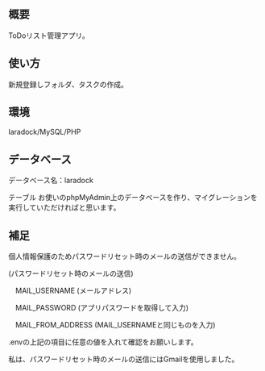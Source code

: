 ## 概要
ToDoリスト管理アプリ。

## 使い方
新規登録しフォルダ、タスクの作成。

## 環境
laradock/MySQL/PHP

## データベース
データベース名：laradock

テーブル
お使いのphpMyAdmin上のデータベースを作り、マイグレーションを実行していただければと思います。

## 補足
個人情報保護のためパスワードリセット時のメールの送信ができません。
　


(パスワードリセット時のメールの送信)

　MAIL_USERNAME (メールアドレス)

　MAIL_PASSWORD (アプリパスワードを取得して入力)

　MAIL_FROM_ADDRESS (MAIL_USERNAMEと同じものを入力)
　

.envの上記の項目に任意の値を入れて確認をお願いします。

私は、パスワードリセット時のメールの送信にはGmailを使用しました。
